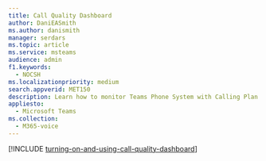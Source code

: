 ```yaml
---
title: Call Quality Dashboard
author: DaniEASmith
ms.author: danismith
manager: serdars
ms.topic: article
ms.service: msteams
audience: admin
f1.keywords: 
  - NOCSH
ms.localizationpriority: medium
search.appverid: MET150
description: Learn how to monitor Teams Phone System with Calling Plan call quality using the Call Quality Dashboard.
appliesto: 
  - Microsoft Teams
ms.collection: 
  - M365-voice
---
```


[!INCLUDE [turning-on-and-using-call-quality-dashboard](../turning-on-and-using-call-quality-dashboard.md)]
